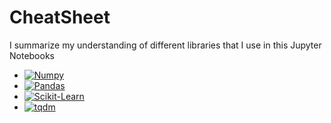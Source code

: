 # CheatSheet
I summarize my understanding of different libraries that I use in this Jupyter Notebooks

- [![Numpy](https://colab.research.google.com/assets/colab-badge.svg)](https://colab.research.google.com/github/tabaraei/CheatSheet/blob/master/Numpy.ipynb)
- [![Pandas](https://colab.research.google.com/assets/colab-badge.svg)](https://colab.research.google.com/github/tabaraei/CheatSheet/blob/master/Pandas.ipynb)
- [![Scikit-Learn](https://colab.research.google.com/assets/colab-badge.svg)](https://colab.research.google.com/github/tabaraei/CheatSheet/blob/master/Scikit-Learn.ipynb)
- [![tqdm](https://colab.research.google.com/assets/colab-badge.svg)](https://colab.research.google.com/github/tabaraei/CheatSheet/blob/master/tqdm.ipynb)
